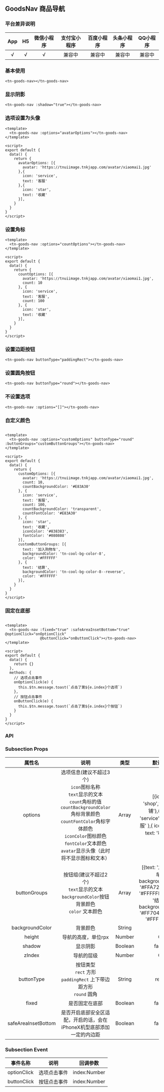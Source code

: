## GoodsNav 商品导航 <to-api/>

<demo-model url="/componentsPage/goods-nav/goods-nav"></demo-model>

### 平台差异说明

| App | H5 | 微信小程序 | 支付宝小程序 | 百度小程序 | 头条小程序 | QQ小程序 |
|:---:|:--:|:-----:|:------:|:-----:|:-----:|:-----:|
|  √  | √  |   √   |  兼容中   |  兼容中  |  兼容中  |  兼容中  |

### 基本使用
```vue
<tn-goods-nav></tn-goods-nav>
```
### 显示阴影
```vue
<tn-goods-nav :shadow="true"></tn-goods-nav>
```

### 选项设置为头像
```vue
<template>
  <tn-goods-nav :options="avatarOptions"></tn-goods-nav>
</template>

<script>
export default {
  data() {
    return {
      avatarOptions: [{
        avatar: 'https://tnuiimage.tnkjapp.com/avatar/xiaomai1.jpg'
      },{
        icon: 'service',
        text: '客服'
      },{
        icon: 'star',
        text: '收藏'
      }],
    }
  }
}
</script>
```
### 设置角标
```vue
<template>
  <tn-goods-nav :options="countOptions"></tn-goods-nav>
</template>

<script>
export default {
  data() {
    return {
      countOptions: [{
        avatar: 'https://tnuiimage.tnkjapp.com/avatar/xiaomai1.jpg',
        count: 10
      }, {
        icon: 'service',
        text: '客服',
        count: 100
      }, {
        icon: 'star',
        text: '收藏'
      }],
    }
  }
}
</script>

```
### 设置边距按钮
```vue
<tn-goods-nav buttonType="paddingRect"></tn-goods-nav>
```
### 设置圆角按钮
```vue
<tn-goods-nav buttonType="round"></tn-goods-nav>
```
### 不设置选项
```vue
<tn-goods-nav :options="[]"></tn-goods-nav>
```
### 自定义颜色
```vue

<template>
  <tn-goods-nav :options="customOptions" buttonType="round" :buttonGroups="customButtonGroups"></tn-goods-nav>
</template>

<script>
export default {
  data() {
    return {
      customOptions: [{
        avatar: 'https://tnuiimage.tnkjapp.com/avatar/xiaomai1.jpg',
        count: 10,
        countBackgroundColor: '#E83A30'
      }, {
        icon: 'service',
        text: '客服',
        count: 100,
        countBackgroundColor: 'transparent',
        countFontColor: '#E83A30'
      }, {
        icon: 'star',
        text: '收藏',
        iconColor: '#838383',
        fontColor: '#080808'
      }],
      customButtonGroups: [{
        text: '加入购物车',
        backgroundColor: 'tn-cool-bg-color-8',
        color: '#FFFFFF'
      }, {
        text: '结算',
        backgroundColor: 'tn-cool-bg-color-8--reverse',
        color: '#FFFFFF'
      }],
    }
  }
}
</script>
```
### 固定在底部
```vue

<template>
  <tn-goods-nav :fixed="true" :safeAreaInsetBottom="true" @optionClick="onOptionClick"
                @buttonClick="onButtonClick"></tn-goods-nav>
</template>

<script>
export default {
  data() {
    return {}
  },
  methods: {
    // 选项点击事件
    onOptionClick(e) {
      this.$tn.message.toast(`点击了第${e.index}个选项`)
    },
    // 按钮点击事件
    onButtonClick(e) {
      this.$tn.message.toast(`点击了第${e.index}个按钮`)
    }
  }
}
</script>
```
### API

### Subsection Props

|         属性名         |                                                                                               说明                                                                                               |   类型    |                                                              默认值                                                              |          可选值           |
|:-------------------:|:----------------------------------------------------------------------------------------------------------------------------------------------------------------------------------------------:|:-------:|:-----------------------------------------------------------------------------------------------------------------------------:|:----------------------:|
|       options       | 选项信息(建议不超过3个)<br/>`icon`图标名称<br/>`text`显示的文本<br/>`count`角标的值<br/>`countBackgroundColor`角标背景颜色<br/>`countFontColor`角标字体颜色<br/>`iconColor`图标颜色<br/>`fontColor`文本颜色<br/>`avatar`显示头像（此时将不显示图标和文本） |  Array  |                    [{icon: 'shop',text: '店铺'},{icon: 'service', text: '客服' },{ icon: 'star', text: '收藏' }]                    |           -            |
|    buttonGroups     |                                                           按钮组(建议不超过2个) <br/>`text`显示的文本<br/>`backgroundColor`按钮背景颜色<br/>`color` 文本颜色                                                           |  Array  | [{text: '加入购物车', backgroundColor: '#FFA726', color: '#FFFFFF' },{ text: '结算', backgroundColor: '#FF7043', color: '#FFFFFF' }] |           -            |
|   backgroundColor   |                                                                                              背景颜色                                                                                              | String  |                                                               -                                                               |           -            |
|       height        |                                                                                          导航的高度，单位rpx                                                                                           | Number  |                                                               0                                                               |           -            |
|       shadow        |                                                                                              显示阴影                                                                                              | Boolean |                                                             false                                                             |       true/false       |
|       zIndex        |                                                                                             导航的层级                                                                                              | Number  |                                                               0                                                               |           -            |
|     buttonType      |                                                                 按钮类型<br/>`rect` 方形 <br/>`paddingRect` 上下带边距方形<br/> `round` 圆角                                                                  | String  |                                                             rect                                                              | rect/round/paddingRect |
|        fixed        |                                                                                            是否固定在底部                                                                                             | Boolean |                                                             false                                                             |       true/false       |
| safeAreaInsetBottom |                                                                             是否开启底部安全区适配，开启的话，会在iPhoneX机型底部添加一定的内边距                                                                             | Boolean |                                                             false                                                             |       true/false       |

### Subsection Event

| 事件名称        | 说明     | 回调参数         |
|-------------|--------|--------------|
| optionClick | 选项点击事件 | index:Number |
| buttonClick | 按钮点击事件 | index:Number |
